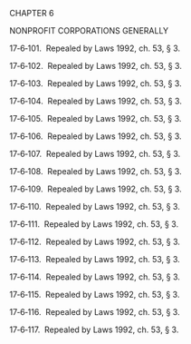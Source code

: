 CHAPTER 6

NONPROFIT CORPORATIONS GENERALLY

17‑6‑101.  Repealed by Laws 1992, ch. 53, § 3.

17‑6‑102.  Repealed by Laws 1992, ch. 53, § 3.

17‑6‑103.  Repealed by Laws 1992, ch. 53, § 3.

17‑6‑104.  Repealed by Laws 1992, ch. 53, § 3.

17‑6‑105.  Repealed by Laws 1992, ch. 53, § 3.

17‑6‑106.  Repealed by Laws 1992, ch. 53, § 3.

17‑6‑107.  Repealed by Laws 1992, ch. 53, § 3.

17‑6‑108.  Repealed by Laws 1992, ch. 53, § 3.

17‑6‑109.  Repealed by Laws 1992, ch. 53, § 3.

17‑6‑110.  Repealed by Laws 1992, ch. 53, § 3.

17‑6‑111.  Repealed by Laws 1992, ch. 53, § 3.

17‑6‑112.  Repealed by Laws 1992, ch. 53, § 3.

17‑6‑113.  Repealed by Laws 1992, ch. 53, § 3.

17‑6‑114.  Repealed by Laws 1992, ch. 53, § 3.

17‑6‑115.  Repealed by Laws 1992, ch. 53, § 3.

17‑6‑116.  Repealed by Laws 1992, ch. 53, § 3.

17‑6‑117.  Repealed by Laws 1992, ch. 53, § 3.